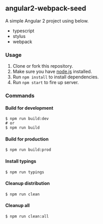angular2-webpack-seed
---------------------
A simple Angular 2 project using below.

- typescript
- stylus
- webpack

### Usage
1. Clone or fork this repository.
2. Make sure you have [node.js](https://nodejs.org/) installed.
3. Run `npm install` to install dependencies.
4. Run `npm start` to fire up server.

### Commands

#### Build for development
```
$ npm run build:dev
# or
$ npm run build
```

#### Build for production
```
$ npm run build:prod
```

#### Install typings
```
$ npm run typings
```

#### Cleanup distribution
```
$ npm run clean
```

#### Cleanup all
```
$ npm run clean:all
```
